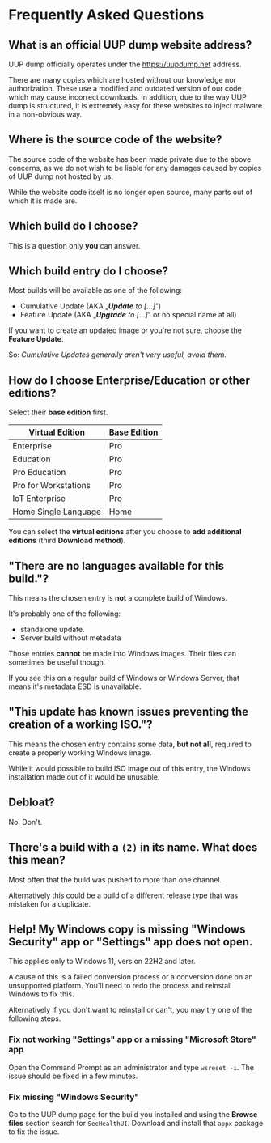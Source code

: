 Frequently Asked Questions
==========================

## What is an official UUP dump website address?
UUP dump officially operates under the https://uupdump.net address.

There are many copies which are hosted without our knowledge nor authorization. These use a modified and outdated version of our code which may cause incorrect downloads. In addition, due to the way UUP dump is structured, it is extremely easy for these websites to inject malware in a non-obvious way.


## Where is the source code of the website?
The source code of the website has been made private due to the above concerns, as we do not wish to be liable for any damages caused by copies of UUP dump not hosted by us.

While the website code itself is no longer open source, many parts out of which it is made are.


## Which build do I choose?
This is a question only **you** can answer.


## Which build entry do I choose?
Most builds will be available as one of the following:
 * Cumulative Update (AKA „***Update** to [...]*”)
 * Feature Update (AKA „***Upgrade** to [...]*” or no special name at all)

If you want to create an updated image or you're not sure, choose the **Feature Update**.

So: _Cumulative Updates generally aren't very useful, avoid them._


## How do I choose Enterprise/Education or other editions?
Select their **base edition** first.

| Virtual Edition      	| Base Edition 	|
|----------------------	|--------------	|
| Enterprise           	| Pro          	|
| Education            	| Pro          	|
| Pro Education        	| Pro          	|
| Pro for Workstations 	| Pro          	|
| IoT Enterprise       	| Pro          	|
| Home Single Language 	| Home         	|

You can select the **virtual editions** after you choose to **add additional editions** (third **Download method**).


## "There are no languages available for this build."?
This means the chosen entry is **not** a complete build of Windows.

It's probably one of the following:
 * standalone update.
 * Server build without metadata

Those entries **cannot** be made into Windows images. Their files can sometimes be useful though.

If you see this on a regular build of Windows or Windows Server, that means it's metadata ESD is unavailable.


## "This update has known issues preventing the creation of a working ISO."?
This means the chosen entry contains some data, **but not all**, required to create a properly working Windows image.

While it would possible to build ISO image out of this entry, the Windows installation made out of it would be unusable.


## Debloat?
No. Don't.


## There's a build with a `(2)` in its name. What does this mean?
Most often that the build was pushed to more than one channel.

Alternatively this could be a build of a different release type that was mistaken for a duplicate.


## Help! My Windows copy is missing "Windows Security" app or "Settings" app does not open.
This applies only to Windows 11, version 22H2 and later.

A cause of this is a failed conversion process or a conversion done on an unsupported platform. You'll need to redo the process and reinstall Windows to fix this.

Alternatively if you don't want to reinstall or can't, you may try one of the following steps.

### Fix not working "Settings" app or a missing "Microsoft Store" app
Open the Command Prompt as an administrator and type `wsreset -i`. The issue should be fixed in a few minutes.

### Fix missing "Windows Security"
Go to the UUP dump page for the build you installed and using the **Browse files** section search for `SecHealthUI`. Download and install that `appx` package to fix the issue.
